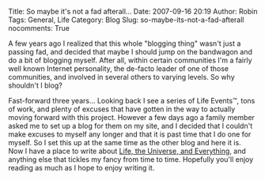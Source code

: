 Title: So maybe it's not a fad afterall...
Date: 2007-09-16 20:19
Author: Robin
Tags: General, Life
Category: Blog
Slug: so-maybe-its-not-a-fad-afterall
nocomments: True

A few years ago I realized that this whole "blogging thing" wasn't just
a passing fad, and decided that maybe I should jump on the bandwagon and
do a bit of blogging myself. After all, within certain communities I'm a
fairly well known Internet personality, the de-facto leader of one of
those communities, and involved in several others to varying levels. So
why shouldn't I blog?

Fast-forward three years... Looking back I see a series of Life Events™,
tons of work, and plenty of excuses that have gotten in the way to
actually moving forward with this project. However a few days ago a
family member asked me to set up a blog for them on my site, and I
decided that I couldn't make excuses to myself any longer and that it is
past time that I do one for myself. So I set this up at the same time as
the other blog and here it is. Now I have a place to write about 
[Life, the Universe, and Everything](/pages/about-42/), and
anything else that tickles my fancy from time to time. Hopefully you'll
enjoy reading as much as I hope to enjoy writing it.

